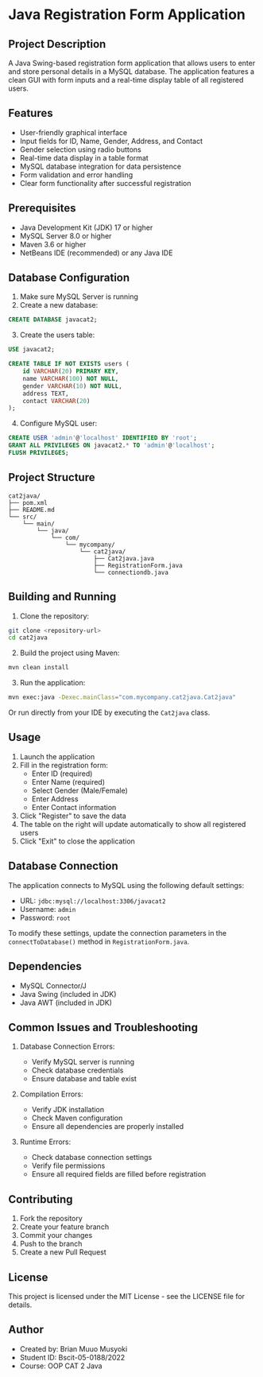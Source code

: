 # Java Registration Form Application

## Project Description
A Java Swing-based registration form application that allows users to enter and store personal details in a MySQL database. The application features a clean GUI with form inputs and a real-time display table of all registered users.

## Features
- User-friendly graphical interface
- Input fields for ID, Name, Gender, Address, and Contact
- Gender selection using radio buttons
- Real-time data display in a table format
- MySQL database integration for data persistence
- Form validation and error handling
- Clear form functionality after successful registration

## Prerequisites
- Java Development Kit (JDK) 17 or higher
- MySQL Server 8.0 or higher
- Maven 3.6 or higher
- NetBeans IDE (recommended) or any Java IDE

## Database Configuration
1. Make sure MySQL Server is running
2. Create a new database:
```sql
CREATE DATABASE javacat2;
```
3. Create the users table:
```sql
USE javacat2;

CREATE TABLE IF NOT EXISTS users (
    id VARCHAR(20) PRIMARY KEY,
    name VARCHAR(100) NOT NULL,
    gender VARCHAR(10) NOT NULL,
    address TEXT,
    contact VARCHAR(20)
);
```
4. Configure MySQL user:
```sql
CREATE USER 'admin'@'localhost' IDENTIFIED BY 'root';
GRANT ALL PRIVILEGES ON javacat2.* TO 'admin'@'localhost';
FLUSH PRIVILEGES;
```

## Project Structure
```
cat2java/
├── pom.xml
├── README.md
└── src/
    └── main/
        └── java/
            └── com/
                └── mycompany/
                    └── cat2java/
                        ├── Cat2java.java
                        ├── RegistrationForm.java
                        └── connectiondb.java
```

## Building and Running
1. Clone the repository:
```bash
git clone <repository-url>
cd cat2java
```

2. Build the project using Maven:
```bash
mvn clean install
```

3. Run the application:
```bash
mvn exec:java -Dexec.mainClass="com.mycompany.cat2java.Cat2java"
```

Or run directly from your IDE by executing the `Cat2java` class.

## Usage
1. Launch the application
2. Fill in the registration form:
   - Enter ID (required)
   - Enter Name (required)
   - Select Gender (Male/Female)
   - Enter Address
   - Enter Contact information
3. Click "Register" to save the data
4. The table on the right will update automatically to show all registered users
5. Click "Exit" to close the application

## Database Connection
The application connects to MySQL using the following default settings:
- URL: `jdbc:mysql://localhost:3306/javacat2`
- Username: `admin`
- Password: `root`

To modify these settings, update the connection parameters in the `connectToDatabase()` method in `RegistrationForm.java`.

## Dependencies
- MySQL Connector/J
- Java Swing (included in JDK)
- Java AWT (included in JDK)

## Common Issues and Troubleshooting
1. Database Connection Errors:
   - Verify MySQL server is running
   - Check database credentials
   - Ensure database and table exist
   
2. Compilation Errors:
   - Verify JDK installation
   - Check Maven configuration
   - Ensure all dependencies are properly installed

3. Runtime Errors:
   - Check database connection settings
   - Verify file permissions
   - Ensure all required fields are filled before registration

## Contributing
1. Fork the repository
2. Create your feature branch
3. Commit your changes
4. Push to the branch
5. Create a new Pull Request

## License
This project is licensed under the MIT License - see the LICENSE file for details.

## Author
- Created by: Brian Muuo Musyoki
- Student ID: Bscit-05-0188/2022
- Course: OOP CAT 2 Java
